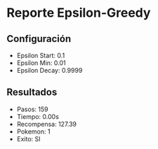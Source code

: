 # Reporte Epsilon-Greedy
## Configuración
- Epsilon Start: 0.1
- Epsilon Min: 0.01
- Epsilon Decay: 0.9999

## Resultados
- Pasos: 159
- Tiempo: 0.00s
- Recompensa: 127.39
- Pokemon: 1
- Exito: SI
